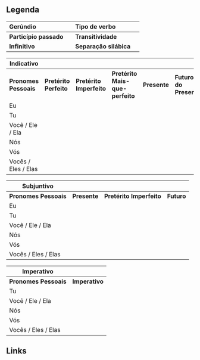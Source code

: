## Legenda

| Gerúndio               |     | Tipo de verbo          |     |
| :--------------------- | :-- | :--------------------- | :-- |
| **Particípio passado** |     | **Transitividade**     |     |
| **Infinitivo**         |     | **Separação silábica** |     |

| Indicativo |  |  |  |  |  |  |
| ----- | :---- | :---- | :---- | :---- | :---- | :---- |
| **Pronomes Pessoais** | **Pretérito Perfeito** | **Pretérito Imperfeito** | **Pretérito Mais-que-perfeito** | **Presente** | **Futuro do Presente** | **Futuro do Pretérito**  |
| Eu |  |  |  |  |  |  |
| Tu |  |  |  |  |  |  |
| Você / Ele / Ela |  |  |  |  |  |  |
| Nós |  |  |  |  |  |  |
| Vós |  |  |  |  |  |  |
| Vocês / Eles / Elas |  |  |  |  |  |  |

| Subjuntivo |  |  |  |
| ----- | ----- | ----- | ----- |
| **Pronomes Pessoais** | **Presente** | **Pretérito Imperfeito** | **Futuro** |
| Eu |  |  |  |
| Tu |  |  |  |
| Você / Ele / Ela |  |  |  |
| Nós |  |  |  |
| Vós |  |  |  |
| Vocês / Eles / Elas |  |  |  |

| Imperativo            |                |
| --------------------- | -------------- |
| **Pronomes Pessoais** | **Imperativo** |
| Tu                    |                |
| Você / Ele / Ela      |                |
| Nós                   |                |
| Vós                   |                |
| Vocês / Eles / Elas   |                |

## Links
